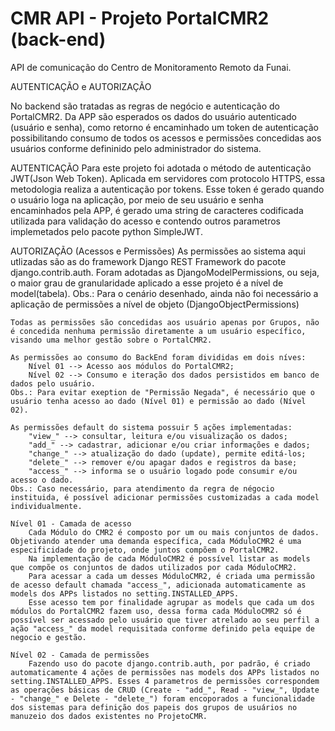 # CMR API - Projeto PortalCMR2 (back-end) #

API de comunicação do Centro de Monitoramento Remoto da Funai.



AUTENTICAÇÃO e AUTORIZAÇÃO

No backend são tratadas as regras de negócio e autenticação do PortalCMR2. Da APP são esperados os dados do usuário autenticado (usuário e senha), como retorno é encaminhado um token de autenticação possibilitando consumo de todos os acessos e permissões concedidas aos usuários conforme defininido pelo administrador do sistema.

AUTENTICAÇÃO
    Para este projeto foi adotada o método de autenticação JWT(Json Web Token). Aplicada em servidores com protocolo HTTPS, essa metodologia realiza a autenticação por tokens.
    Esse token é gerado quando o usuário loga na aplicação, por meio de seu usuário e senha encaminhados pela APP,
    é gerado uma string de caracteres codificada utilizada para validação do acesso e contendo outros parametros implemetados pelo pacote python SimpleJWT. 

AUTORIZAÇÃO (Acessos e Permissões)
    As permissões ao sistema aqui utlizadas são as do framework Django REST Framework do pacote django.contrib.auth.
    Foram adotadas as DjangoModelPermissions, ou seja, o maior grau de granularidade aplicado a esse projeto é a nível de model(tabela).
    Obs.: Para o cenário desenhado, ainda não foi necessário a aplicação de permissões a nível de objeto (DjangoObjectPermissions)

    Todas as permissões são concedidas aos usuário apenas por Grupos, não é concedida nenhuma permissão diretamente a um usuário específico, visando uma melhor gestão sobre o PortalCMR2.

    As permissões ao consumo do BackEnd foram divididas em dois níves:
        Nível 01 --> Acesso aos módulos do PortalCMR2;
        Nível 02 --> Consumo e iteração dos dados persistidos em banco de dados pelo usuário. 
    Obs.: Para evitar exeption de "Permissão Negada", é necessário que o usuário tenha acesso ao dado (Nível 01) e permissão ao dado (Nível 02).

    As permissões default do sistema possuir 5 ações implementadas:
        "view_" --> consultar, leitura e/ou visualização os dados;
        "add_" --> cadastrar, adicionar e/ou criar informações e dados;
        "change_" --> atualização do dado (update), permite editá-los;
        "delete_" --> remover e/ou apagar dados e registros da base;
        "access_" --> informa se o usuário logado pode consumir e/ou acesso o dado.
    Obs.: Caso necessário, para atendimento da regra de négocio instituida, é possível adicionar permissões customizadas a cada model individualmente.

    Nível 01 - Camada de acesso
        Cada Módulo do CMR2 é composto por um ou mais conjuntos de dados. Objetivando atender uma demanda específica, cada MóduloCMR2 é uma especificidade do projeto, onde juntos compõem o PortalCMR2.
        Na implementação de cada MóduloCMR2 é possível listar as models que compõe os conjuntos de dados utilizados por cada MóduloCMR2.
        Para acessar a cada um desses MóduloCMR2, é criada uma permissão de acesso default chamada "access_", adicionada automaticamente as models dos APPs listados no setting.INSTALLED_APPS.
        Esse acesso tem por finalidade agrupar as models que cada um dos módulos do PortalCMR2 fazem uso, dessa forma cada MóduloCMR2 só é possível ser acessado pelo usuário que tiver atrelado ao seu perfil a ação "access_" da model requisitada conforme definido pela equipe de negocio e gestão.

    Nível 02 - Camada de permissões
        Fazendo uso do pacote django.contrib.auth, por padrão, é criado automaticamente 4 ações de permissões nas models dos APPs listados no setting.INSTALLED_APPS. Esses 4 parametros de permissões correspondem as operações básicas de CRUD (Create - "add_", Read - "view_", Update - "change_" e Delete - "delete_") foram encoporados a funcionalidade dos sistemas para definição dos papeis dos grupos de usuários no manuzeio dos dados existentes no ProjetoCMR.
